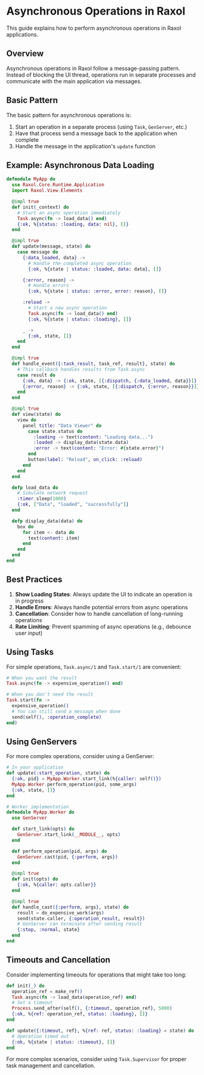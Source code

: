 # Asynchronous Operations in Raxol

This guide explains how to perform asynchronous operations in Raxol applications.

## Overview

Asynchronous operations in Raxol follow a message-passing pattern. Instead of blocking the UI thread, operations run in separate processes and communicate with the main application via messages.

## Basic Pattern

The basic pattern for asynchronous operations is:

1. Start an operation in a separate process (using `Task`, `GenServer`, etc.)
2. Have that process send a message back to the application when complete
3. Handle the message in the application's `update` function

## Example: Asynchronous Data Loading

```elixir
defmodule MyApp do
  use Raxol.Core.Runtime.Application
  import Raxol.View.Elements

  @impl true
  def init(_context) do
    # Start an async operation immediately
    Task.async(fn -> load_data() end)
    {:ok, %{status: :loading, data: nil}, []}
  end

  @impl true
  def update(message, state) do
    case message do
      {:data_loaded, data} ->
        # Handle the completed async operation
        {:ok, %{state | status: :loaded, data: data}, []}

      {:error, reason} ->
        # Handle errors
        {:ok, %{state | status: :error, error: reason}, []}

      :reload ->
        # Start a new async operation
        Task.async(fn -> load_data() end)
        {:ok, %{state | status: :loading}, []}

      _ ->
        {:ok, state, []}
    end
  end

  @impl true
  def handle_event({:task_result, task_ref, result}, state) do
    # This callback handles results from Task.async
    case result do
      {:ok, data} -> {:ok, state, [{:dispatch, {:data_loaded, data}}]}
      {:error, reason} -> {:ok, state, [{:dispatch, {:error, reason}}]}
    end
  end

  @impl true
  def view(state) do
    view do
      panel title: "Data Viewer" do
        case state.status do
          :loading -> text(content: "Loading data...")
          :loaded -> display_data(state.data)
          :error -> text(content: "Error: #{state.error}")
        end
        button(label: "Reload", on_click: :reload)
      end
    end
  end

  defp load_data do
    # Simulate network request
    :timer.sleep(1000)
    {:ok, ["Data", "loaded", "successfully"]}
  end

  defp display_data(data) do
    box do
      for item <- data do
        text(content: item)
      end
    end
  end
end
```

## Best Practices

1. **Show Loading States**: Always update the UI to indicate an operation is in progress
2. **Handle Errors**: Always handle potential errors from async operations
3. **Cancellation**: Consider how to handle cancellation of long-running operations
4. **Rate Limiting**: Prevent spamming of async operations (e.g., debounce user input)

## Using Tasks

For simple operations, `Task.async/1` and `Task.start/1` are convenient:

```elixir
# When you want the result
Task.async(fn -> expensive_operation() end)

# When you don't need the result
Task.start(fn ->
  expensive_operation()
  # You can still send a message when done
  send(self(), :operation_complete)
end)
```

## Using GenServers

For more complex operations, consider using a GenServer:

```elixir
# In your application
def update(:start_operation, state) do
  {:ok, pid} = MyApp.Worker.start_link(%{caller: self()})
  MyApp.Worker.perform_operation(pid, some_args)
  {:ok, state, []}
end

# Worker implementation
defmodule MyApp.Worker do
  use GenServer

  def start_link(opts) do
    GenServer.start_link(__MODULE__, opts)
  end

  def perform_operation(pid, args) do
    GenServer.cast(pid, {:perform, args})
  end

  @impl true
  def init(opts) do
    {:ok, %{caller: opts.caller}}
  end

  @impl true
  def handle_cast({:perform, args}, state) do
    result = do_expensive_work(args)
    send(state.caller, {:operation_result, result})
    # GenServer can terminate after sending result
    {:stop, :normal, state}
  end
end
```

## Timeouts and Cancellation

Consider implementing timeouts for operations that might take too long:

```elixir
def init(_) do
  operation_ref = make_ref()
  Task.async(fn -> load_data(operation_ref) end)
  # Set a timeout
  Process.send_after(self(), {:timeout, operation_ref}, 5000)
  {:ok, %{ref: operation_ref, status: :loading}, []}
end

def update({:timeout, ref}, %{ref: ref, status: :loading} = state) do
  # Operation timed out
  {:ok, %{state | status: :timeout}, []}
end
```

For more complex scenarios, consider using `Task.Supervisor` for proper task management and cancellation.
